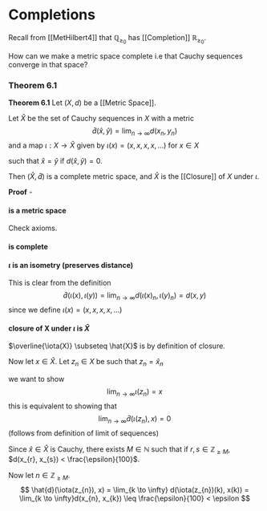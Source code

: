 # Completions
Recall from [[MetHilbert4]] that $\mathbb{Q}_{\geq_{0}}$ has [[Completion]] $\mathbb{R}_{\geq_{0}}$.

How can we make a metric space complete i.e that Cauchy sequences converge in that space?

### Theorem 6.1

**Theorem 6.1** Let $(X,d)$ be a [[Metric Space]]. 

Let $\hat{X}$ be the set of Cauchy sequences in $X$ with a metric
$$
\hat{d}(\hat{x}, \hat{y}) = \lim_{n \to \infty} d(x_{n}, y_{n})
$$
and a map $\iota:X\rightarrow \hat{X}$ given by $\iota(x) = (x,x,x,x,\dots)$ for $x \in X$ 

such that $\hat{x}= \hat{y}$ if $d(\hat{x}, \hat{y}) = 0$.

Then $(\hat{X}, \hat{d})$ is a complete metric space, and $\hat{X}$ is the [[Closure]] of $X$ under $\iota$.

**Proof** - 

#### is a metric space

Check axioms.


#### is complete

#### $\iota$ is an isometry (preserves distance)

This is clear from the definition
$$
\hat{d}(\iota(x), \iota(y)) = \lim_{n \to \infty}d(\iota(x)_{n}, \iota(y)_{n}) = d(x,y)
$$
since we define $\iota(x) = (x,x,x,x, \dots)$

#### closure of X under $\iota$ is $\hat{X}$

$\overline{\iota(X)} \subseteq \hat{X}$ is by definition of closure.

Now let $x \in \hat{X}$. Let $z_{n} \in X$ be such that $z_{n} = \hat{x}_{n}$

we want to show
$$
\lim_{n \to \infty}\iota(z_{n}) = x
$$
this is equivalent to showing that
$$
\lim_{n \to \infty}\hat{d}(\iota(z_{n}), x) = 0
$$
(follows from definition of limit of sequences)

Since $\hat{x} \in \hat{X}$ is Cauchy, there exists $M \in \mathbb{N}$ such that if $r,s \in \mathbb{Z}_{\geq M}$, $d(x_{r}, x_{s}) < \frac{\epsilon}{100}$. 

Now let $n \in \mathbb{Z}_{\geq M}$.
$$
\hat{d}(\iota(z_{n}), x) = \lim_{k \to \infty} d(\iota(z_{n})(k), x(k)) = \lim_{k \to \infty}d(x_{n}, x_{k}) \leq \frac{\epsilon}{100} < \epsilon 
$$



